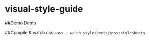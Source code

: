 visual-style-guide
==================
##Demo
[Demo](https://primemodule.github.io/visual-style-guide/)

##Compile & watch css
`sass --watch stylesheets/scss:stylesheets`
